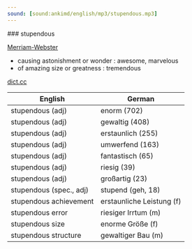```yaml
---
sound: [sound:ankimd/english/mp3/stupendous.mp3]
---
```


\### stupendous

[Merriam-Webster](https://www.merriam-webster.com/dictionary/stupendous)

- causing astonishment or wonder : awesome, marvelous
- of amazing size or greatness : tremendous

[dict.cc](https://www.dict.cc/stupendous)

| English        | German       |
| -------------- | ------------ |
| stupendous (adj) | enorm (702) |
| stupendous (adj) | gewaltig (408) |
| stupendous (adj) | erstaunlich (255) |
| stupendous (adj) | umwerfend (163) |
| stupendous (adj) | fantastisch (65) |
| stupendous (adj) | riesig (39) |
| stupendous (adj) | großartig (23) |
| stupendous (spec., adj) | stupend (geh, 18) |
| stupendous achievement | erstaunliche Leistung (f) |
| stupendous error | riesiger Irrtum (m) |
| stupendous size | enorme Größe (f) |
| stupendous structure | gewaltiger Bau (m) |
